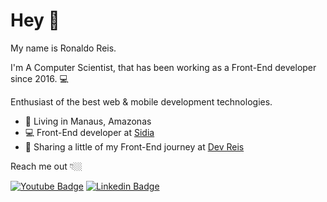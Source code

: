 # Hey 👋

My name is Ronaldo Reis.

I'm A Computer Scientist, that has been working as a Front-End developer since 2016.  💻

Enthusiast of the best web & mobile development technologies.

- 📍 Living in Manaus, Amazonas
- 💻 Front-End developer at [Sidia](https://www.sidia.com/)
- 🎯 Sharing a little of my Front-End journey at [Dev Reis](https://www.youtube.com/channel/UCJUekOEMMwnHjNZ5ZGGE9yQ) 

Reach me out 👇🏼

[![Youtube Badge](https://img.shields.io/badge/-Youtube-FF0000?style=flat-square&labelColor=FF0000&logo=youtube&logoColor=white&link=https://www.youtube.com/channel/UCJUekOEMMwnHjNZ5ZGGE9yQ)](https://www.youtube.com/channel/UCJUekOEMMwnHjNZ5ZGGE9yQ) [![Linkedin Badge](https://img.shields.io/badge/-LinkedIn-blue?style=flat-square&logo=Linkedin&logoColor=white&link=https://www.linkedin.com/in/ronaldoaraujoreis/)](https://www.linkedin.com/in/ronaldoaraujoreis/)

